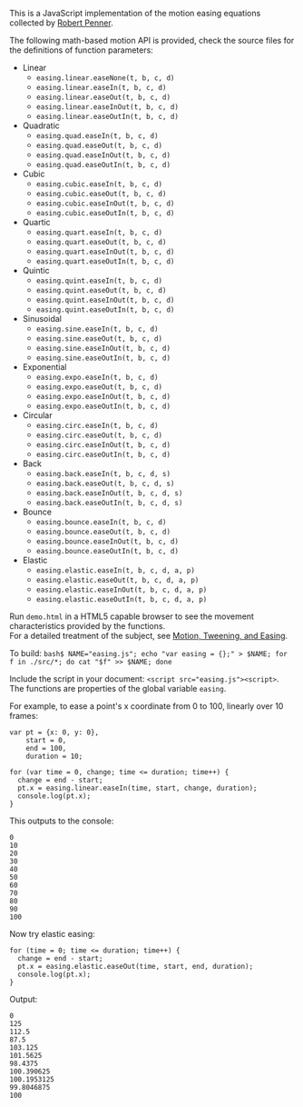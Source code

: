 This is a JavaScript implementation of the motion easing equations collected by [Robert Penner](http://robertpenner.com).

The following math-based motion API is provided, check the source files for the definitions of function parameters:

- Linear
  - `easing.linear.easeNone(t, b, c, d)`
  - `easing.linear.easeIn(t, b, c, d)`
  - `easing.linear.easeOut(t, b, c, d)`
  - `easing.linear.easeInOut(t, b, c, d)`
  - `easing.linear.easeOutIn(t, b, c, d)`
- Quadratic
  - `easing.quad.easeIn(t, b, c, d)`
  - `easing.quad.easeOut(t, b, c, d)`
  - `easing.quad.easeInOut(t, b, c, d)`
  - `easing.quad.easeOutIn(t, b, c, d)`
- Cubic
  - `easing.cubic.easeIn(t, b, c, d)`
  - `easing.cubic.easeOut(t, b, c, d)`
  - `easing.cubic.easeInOut(t, b, c, d)`
  - `easing.cubic.easeOutIn(t, b, c, d)`
- Quartic
  - `easing.quart.easeIn(t, b, c, d)`
  - `easing.quart.easeOut(t, b, c, d)`
  - `easing.quart.easeInOut(t, b, c, d)`
  - `easing.quart.easeOutIn(t, b, c, d)`
- Quintic
  - `easing.quint.easeIn(t, b, c, d)`
  - `easing.quint.easeOut(t, b, c, d)`
  - `easing.quint.easeInOut(t, b, c, d)`
  - `easing.quint.easeOutIn(t, b, c, d)`
- Sinusoidal
  - `easing.sine.easeIn(t, b, c, d)`
  - `easing.sine.easeOut(t, b, c, d)`
  - `easing.sine.easeInOut(t, b, c, d)`
  - `easing.sine.easeOutIn(t, b, c, d)`
- Exponential
  - `easing.expo.easeIn(t, b, c, d)`
  - `easing.expo.easeOut(t, b, c, d)`
  - `easing.expo.easeInOut(t, b, c, d)`
  - `easing.expo.easeOutIn(t, b, c, d)`
- Circular
  - `easing.circ.easeIn(t, b, c, d)`
  - `easing.circ.easeOut(t, b, c, d)`
  - `easing.circ.easeInOut(t, b, c, d)`
  - `easing.circ.easeOutIn(t, b, c, d)`
- Back
  - `easing.back.easeIn(t, b, c, d, s)`
  - `easing.back.easeOut(t, b, c, d, s)`
  - `easing.back.easeInOut(t, b, c, d, s)`
  - `easing.back.easeOutIn(t, b, c, d, s)`
- Bounce
  - `easing.bounce.easeIn(t, b, c, d)`
  - `easing.bounce.easeOut(t, b, c, d)`
  - `easing.bounce.easeInOut(t, b, c, d)`
  - `easing.bounce.easeOutIn(t, b, c, d)`
- Elastic
  - `easing.elastic.easeIn(t, b, c, d, a, p)`
  - `easing.elastic.easeOut(t, b, c, d, a, p)`
  - `easing.elastic.easeInOut(t, b, c, d, a, p)`
  - `easing.elastic.easeOutIn(t, b, c, d, a, p)`

Run `demo.html` in a HTML5 capable browser to see the movement characteristics provided by the functions.  
For a detailed treatment of the subject, see [Motion, Tweening, and Easing](http://robertpenner.com/easing/penner_chapter7_tweening.pdf).

To build: `bash$ NAME="easing.js"; echo "var easing = {};" > $NAME; for f in ./src/*; do cat "$f" >> $NAME; done`

Include the script in your document: `<script src="easing.js"><script>`. 
The functions are properties of the global variable `easing`.

For example, to ease a point's x coordinate from 0 to 100, linearly over 10 frames: 

    var pt = {x: 0, y: 0},
        start = 0,
        end = 100,
        duration = 10;

    for (var time = 0, change; time <= duration; time++) {
      change = end - start;
      pt.x = easing.linear.easeIn(time, start, change, duration);
      console.log(pt.x);
    }

This outputs to the console:

    0
    10
    20
    30
    40
    50
    60
    70
    80
    90
    100

Now try elastic easing:

    for (time = 0; time <= duration; time++) {
      change = end - start;
      pt.x = easing.elastic.easeOut(time, start, end, duration);
      console.log(pt.x);
    }

Output:

    0
    125
    112.5
    87.5
    103.125
    101.5625
    98.4375
    100.390625
    100.1953125
    99.8046875
    100
